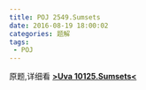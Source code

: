```yaml
---
title: POJ 2549.Sumsets
date: 2016-08-19 18:00:02
categories: 题解
tags: 
 - POJ
---
```

原题,详细看 [**>Uva 10125.Sumsets<**](/post/Uva/10125.html)